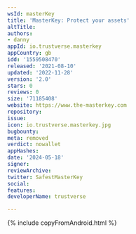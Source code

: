 ```yaml
---
wsId: masterKey
title: 'MasterKey: Protect your assets'
altTitle: 
authors:
- danny
appId: io.trustverse.masterkey
appCountry: gb
idd: '1559508470'
released: '2021-08-10'
updated: '2022-11-28'
version: '2.0'
stars: 0
reviews: 0
size: '71185408'
website: https://www.the-masterkey.com
repository: 
issue: 
icon: io.trustverse.masterkey.jpg
bugbounty: 
meta: removed
verdict: nowallet
appHashes: 
date: '2024-05-18'
signer: 
reviewArchive: 
twitter: SafestMasterKey
social: 
features: 
developerName: trustverse

---
```


{% include copyFromAndroid.html %}
